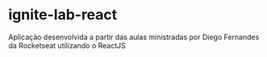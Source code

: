 # ignite-lab-react
Aplicação desenvolvida a partir das aulas ministradas por Diego Fernandes da Rocketseat utilizando o ReactJS
